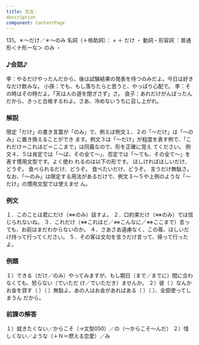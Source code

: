 ```yaml
---
title: 文法：
description
component: ContentPage
---
```



131。＊～だけ／＊～のみ
名詞（＋格助詞）： × ＋ だけ ・
動詞・形容詞 ：普通形＜ナ形ーな＞ のみ ・
### ♪会話♪
李：やるだけやったんだから、後は試験結果の発表を待つのみだよ。今日は好きなだけ飲みな。 小孫：でも、もし落ちたらと思うと、やっぱり心配で。
李：その時はその時だよ。「天は人の道を閉ざさず」さ。
良子：あれだけがんばったんだから、きっと合格するわよ。さあ、冷めないうちに召し上がれ。
### 解説
限定「だけ」の書き言葉が「のみ」で、例えば例文１、２の「～だけ」は「～のみ」に置き換えることができ ます。例文３は「～だけ」が程度を表す例で、「これだけ＝これほど＝ここまで」は同義なので、形を正確に覚え てください。
例文４、５は肯定では「～ば、その全て～」、否定では「～ても、その全て～」を表す慣用文型です。よく使わ れるのは以下の形です。
ほしければほしいだけ、どうぞ。
食べられるだけ、どうぞ。
食べたいだけ、どうぞ。
言うだけ無駄さ。 なお、「～のみ」は限定する用法があるだけで、例文３～５や上例のような「～だけ」の慣用文型では使えませ
ん。
### 例文
１．このことは君にだけ（⇔のみ）話すよ。
２．口約束だけ（⇔のみ）では信じられないね。
３．これだけ（⇔これほど／⇔こんなに／⇔ここまで）言っても、お前はまだわからないのか。
４．さあさあ遠慮なく、この苺、ほしいだけ持って行ってください。
５．その客は文句を言うだけ言って、帰って行ったよ。
### 例題
１）できる（だけ／のみ）やってみますが、もし期日（まで／までに）間に合わなくても、怒らない（でいただ け／でいただき）ませんか。
２）彼（ ）なんかお金を貸す（ ）（ ）無駄よ。あの人はお金があればある（ ）（ ）、全部使ってしまうん だから。
### 前課の解答
１）就きたくない／からこそ（→文型050）／の（～からこそ～んだ）
２）惜しくない／ような（＋Ｎ＝燃える恋愛）／み
